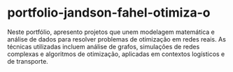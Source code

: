 # portfolio-jandson-fahel-otimiza-o
Neste portfólio, apresento projetos que unem modelagem matemática e análise de dados para resolver problemas de otimização em redes reais. As técnicas utilizadas incluem análise de grafos, simulações de redes complexas e algoritmos de otimização, aplicadas em contextos logísticos e de transporte.
